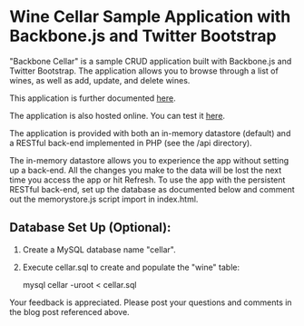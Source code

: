 # Wine Cellar Sample Application with Backbone.js and Twitter Bootstrap #

"Backbone Cellar" is a sample CRUD application built with Backbone.js and Twitter Bootstrap. The application allows you to browse through a list of wines, as well as add, update, and delete wines.

This application is further documented [here](http://coenraets.org/blog).

The application is also hosted online. You can test it [here](http://coenraets.org/backbone-cellar/bootstrap).

The application is provided with both an in-memory datastore (default) and a RESTful back-end implemented in PHP (see the /api directory).

The in-memory datastore allows you to experience the app without setting up a back-end. All the changes you make to the data will be lost the next time you access the app or hit Refresh.
To use the app with the persistent RESTful back-end, set up the database as documented below and comment out the memorystore.js script import in index.html.

## Database Set Up (Optional): ##

1. Create a MySQL database name "cellar".
2. Execute cellar.sql to create and populate the "wine" table:

	mysql cellar -uroot < cellar.sql

Your feedback is appreciated. Please post your questions and comments in the blog post referenced above.